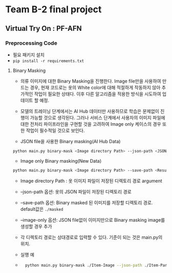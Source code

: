 # Team B-2 final project
## Virtual Try On : PF-AFN
### Preprocessing Code

- 필요 패키지 설치
- `pip install -r requirements.txt`

1. Binary Masking

    - 의류 이미지에 대한 Binary Masking을 진행한다. Image file만을 사용하여 만드는 경우, 현재 코드로는 옷의 White color에 대해 적절하게 작동하지 않아 추가적인 작업이 필요한 상태다. 이후 다른 알고리즘을 적용한 방식을 시도하여 업데이트 할 예정.

    - 모델의 트레이닝 단계에서는 AI Hub 데이터만 사용하므로 학습은 문제없이 진행이 가능할 것으로 생각된다. 그러나 서비스 단계에서 사용자의 이미지 파일에 대한 전처리 파이프라인을 구현할 것을 고려하여 Image only 케이스의 경우 또한 작업이 필수적일 것으로 보인다.

        

    - JSON file을 사용한 Binary masking(AI Hub Data)

    ```bash
    python main.py binary-mask <Image directory Path> --json-path <JSON directory Path> --save-path <Results directory>
    ```

    - Image only Binary masking(New Data)

    ```bash
    python main.py binary-mask <Image directory Path> --save-path <Results directory> --image-only
    ```

    - Image directory Path : 옷 이미지 파일이 저장된 디렉토리 경로 argument

    - –json-path 옵션: 옷의 JSON 파일이 저장된 디렉토리 경로

    - –save-path 옵션: Binary masked 된 이미지를 저장할 디렉토리 경로. default값은 `./masked`

    - –image-only 옵션: JSON file없이 이미지만으로 Binary masking image를 생성할 경우 추가

    - 각 디렉토리 경로는 상대경로로 입력할 수 있다. 기준이 되는 것은 main.py의 위치.

    - 실행 예

    - ```bash
        python main.py binary-mask ./Item-Image --json-path ./Item-Parse_f
        ```

        

